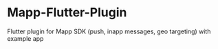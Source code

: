 # Mapp-Flutter-Plugin
Flutter plugin for Mapp SDK (push, inapp messages, geo targeting) with example app
